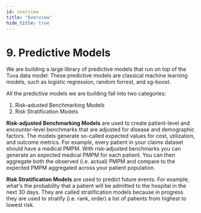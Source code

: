 ```yaml
---
id: overview
title: "Overview"
hide_title: true
---
```


# 9. Predictive Models

We are building a large library of predictive models that run on top of the Tuva data model.  These predictive models are classical machine learning models, such as logistic regression, random forrest, and xg-boost.  

All the predictive models we are building fall into two categories:

1. Risk-adusted Benchmarking Models
2. Risk Stratification Models

**Risk-adjusted Benchmarking Models** are used to create patient-level and encounter-level benchmarks that are adjusted for disease and demographic factors.  The models generate so-called expected values for cost, utilization, and outcome metrics.  For example, every patient in your claims dataset should have a medical PMPM.  With risk-adjusted benchmarks you can generate an expected medical PMPM for each patient.  You can then aggregate both the observed (i.e. actual) PMPM and compare to the expected PMPM aggregated across your patient population.

**Risk Stratification Models** are used to predict future events.  For example, what's the probability that a patient will be admitted to the hospital in the next 30 days.  They are called stratification models because in progress they are used to stratify (i.e. rank, order) a list of patients from highest to lowest risk.